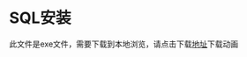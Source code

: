 # SQL安装

此文件是exe文件，需要下载到本地浏览，请点击下载[地址](http://resource.3cwdb.com/kailong-donghua/服务器安装_2SQL安装.exe)下载动画

